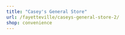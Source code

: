 ```yaml
---
title: "Casey's General Store"
url: /fayetteville/caseys-general-store-2/
shop: convenience
---
```

